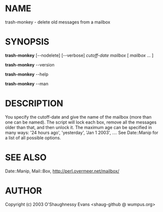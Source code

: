 # NAME

trash-monkey - delete old messages from a mailbox



# SYNOPSIS

__trash-monkey__ \[--nodelete\] \[--verbose\] _cutoff-date_ _mailbox_ \[ _mailbox_ ... \]

__trash-monkey__ --version

__trash-monkey__ --help

__trash-monkey__ --man



# DESCRIPTION

You specify the cutoff-date and give the name of the mailbox (more than one
can be named).  The script will lock each box, remove all the messages
older than that, and then unlock it.  The maximum age can be specified
in many ways:  '24 hours ago', 'yesterday', 'Jan 1 2003', ....  See
Date::Manip for a list of all possible options.



# SEE ALSO



Date::Manip, Mail::Box, http://perl.overmeer.net/mailbox/



# AUTHOR

Copyright (c) 2003 O'Shaughnessy Evans <shaug-github @ wumpus.org>
